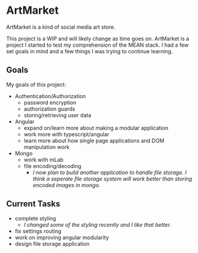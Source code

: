 # ArtMarket

ArtMarket is a kind of social media art store.

This project is a WIP and will likely change as time goes on.  ArtMarket is a project I started to test my comprehension of the MEAN stack.  I had a few set goals in mind and a few things I was trying to continue learning.

## Goals

My goals of this project:
- Authentication/Authorization
  - password encryption
  - authorization guards
  - storing/retrieving user data
- Angular
  - expand on/learn more about making a modular application
  - work more with typescript/angular
  - learn more about how single page applications and DOM manipulation work
- Mongo
  - work with mLab
  - file encoding/decoding
    - *I now plan to build another application to handle file storage.  I think a seperate file storage system will work better than storing encoded images in mongo.*

## Current Tasks

- complete styling
  - *I changed some of the styling recently and I like that better.*
- fix settings routing
- work on improving angular modularity
- design file storage application
